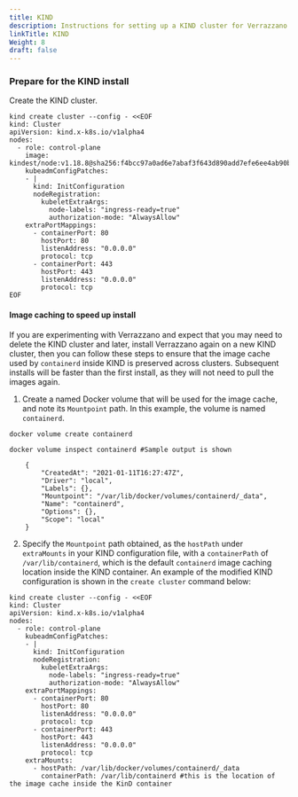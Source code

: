 ```yaml
---
title: KIND
description: Instructions for setting up a KIND cluster for Verrazzano
linkTitle: KIND
Weight: 8
draft: false
---
```


### Prepare for the KIND install


Create the KIND cluster.

```shell
kind create cluster --config - <<EOF
kind: Cluster
apiVersion: kind.x-k8s.io/v1alpha4
nodes:
  - role: control-plane
    image: kindest/node:v1.18.8@sha256:f4bcc97a0ad6e7abaf3f643d890add7efe6ee4ab90baeb374b4f41a4c95567eb
    kubeadmConfigPatches:
    - |
      kind: InitConfiguration
      nodeRegistration:
        kubeletExtraArgs:
          node-labels: "ingress-ready=true"
          authorization-mode: "AlwaysAllow"
    extraPortMappings:
      - containerPort: 80
        hostPort: 80
        listenAddress: "0.0.0.0"
        protocol: tcp
      - containerPort: 443
        hostPort: 443
        listenAddress: "0.0.0.0"
        protocol: tcp
EOF
```

#### Image caching to speed up install

If you are experimenting with Verrazzano and expect that you may need to delete the KIND cluster and later, install Verrazzano again on a new KIND cluster, then you can follow these steps to ensure that the image cache used by `containerd` inside KIND is preserved across clusters. Subsequent installs will be faster than the first install, as they will not need to pull the images again.

1. Create a named Docker volume that will be used for the image cache, and note its `Mountpoint` path. In this example, the volume is named `containerd`.  

```shell
docker volume create containerd
 
docker volume inspect containerd #Sample output is shown
 
    {
        "CreatedAt": "2021-01-11T16:27:47Z",
        "Driver": "local",
        "Labels": {},
        "Mountpoint": "/var/lib/docker/volumes/containerd/_data",
        "Name": "containerd",
        "Options": {},
        "Scope": "local"
    }
```

2. Specify the `Mountpoint` path obtained, as the `hostPath` under `extraMounts` in your KIND configuration file, with a `containerPath` of `/var/lib/containerd`, which is the default `containerd` image caching location inside the KIND container. An example of the modified KIND configuration is shown in the `create cluster` command below:

```shell
kind create cluster --config - <<EOF
kind: Cluster
apiVersion: kind.x-k8s.io/v1alpha4
nodes:
  - role: control-plane
    kubeadmConfigPatches:
    - |
      kind: InitConfiguration
      nodeRegistration:
        kubeletExtraArgs:
          node-labels: "ingress-ready=true"
          authorization-mode: "AlwaysAllow"
    extraPortMappings:
      - containerPort: 80
        hostPort: 80
        listenAddress: "0.0.0.0"
        protocol: tcp
      - containerPort: 443
        hostPort: 443
        listenAddress: "0.0.0.0"
        protocol: tcp
    extraMounts:
      - hostPath: /var/lib/docker/volumes/containerd/_data
        containerPath: /var/lib/containerd #this is the location of the image cache inside the KinD container

```


